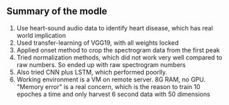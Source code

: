 ## Summary of the modle
1. Use heart-sound audio data to identify heart disease, which has real world implication
2. Used transfer-learning of VGG19, with all weights locked
3. Applied onset method to crop the spectrogram data from the first peak
4. Tried normalization methods, which did not work very well compared to raw numbers. So ended up with raw spectrogram numbers
5. Also tried CNN plus LSTM, which performed poorlly.
6. Working environment is a VM on remote server. 8G RAM, no GPU. "Memory error" is a real concern, which is the reason to train 10 epoches a time and only harvest 6 second data with 50 dimensions
